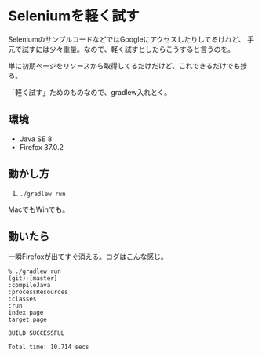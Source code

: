 Seleniumを軽く試す
==============================

SeleniumのサンプルコードなどではGoogleにアクセスしたりしてるけれど、
手元で試すには少々重量。なので、軽く試すとしたらこうすると言うのを。

単に初期ページをリソースから取得してるだけだけど、これできるだけでも捗る。

「軽く試す」ためのものなので、gradlew入れとく。

## 環境

* Java SE 8
* Firefox 37.0.2

## 動かし方

1. `./gradlew run`

MacでもWinでも。

## 動いたら

一瞬Firefoxが出てすぐ消える。ログはこんな感じ。

```
% ./gradlew run                                                                                                              (git)-[master]
:compileJava
:processResources
:classes
:run
index page
target page

BUILD SUCCESSFUL

Total time: 10.714 secs
```
